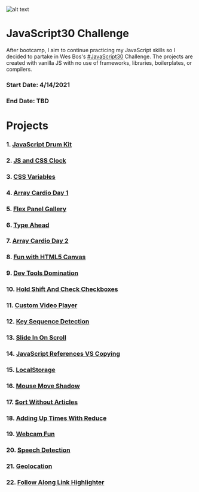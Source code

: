 ![alt text](https://i.ibb.co/T4zGx7n/javascript30.png)

# JavaScript30 Challenge

After bootcamp, I aim to continue practicing my JavaScript skills so I decided to partake in Wes Bos's [#JavaScript30](https://javascript30.com/) Challenge.
The projects are created with vanilla JS with no use of frameworks, libraries, boilerplates, or compilers. 

### **Start Date**: 4/14/2021
### **End Date**: TBD

# Projects
### 1. [JavaScript Drum Kit](https://github.com/sandaiiyahh/JavaScript30/tree/main/01-JavaScript%20Drum%20Kit)
### 2. [JS and CSS Clock](https://github.com/sandaiiyahh/JavaScript30/tree/main/02-JS%20and%20CSS%20Clock)
### 3. [CSS Variables](https://github.com/sandaiiyahh/JavaScript30/tree/main/03-CSS%20Variables)
### 4. [Array Cardio Day 1](https://github.com/sandaiiyahh/JavaScript30/tree/main/04-Array%20Cardio%20Day%201)
### 5. [Flex Panel Gallery](https://github.com/sandaiiyahh/JavaScript30/tree/main/05-Flex%20Panel%20Gallery)
### 6. [Type Ahead](https://github.com/sandaiiyahh/JavaScript30/tree/main/06-Type%20Ahead)
### 7. [Array Cardio Day 2](https://github.com/sandaiiyahh/JavaScript30/tree/main/07-Array%20Cardio%20Day%202)
### 8. [Fun with HTML5 Canvas](https://github.com/sandaiiyahh/JavaScript30/tree/main/08-Fun%20With%20HTML5%20Canvas)
### 9. [Dev Tools Domination](https://github.com/sandaiiyahh/JavaScript30/tree/main/09-Dev%20Tools%20Domination)
### 10. [Hold Shift And Check Checkboxes](https://github.com/sandaiiyahh/JavaScript30/tree/main/10-Hold%20Shift%20and%20Check%20Checkboxes)
### 11. [Custom Video Player](https://github.com/sandaiiyahh/JavaScript30/tree/main/11-Custom%20Video%20Player)
### 12. [Key Sequence Detection](https://github.com/sandaiiyahh/JavaScript30/tree/main/12-Key%20Sequence%20Detection)
### 13. [Slide In On Scroll](https://github.com/sandaiiyahh/JavaScript30/tree/main/13-Slide%20In%20On%20Scroll)
### 14. [JavaScript References VS Copying](https://github.com/sandaiiyahh/JavaScript30/tree/main/14-JavaScript%20References%20VS%20Copying)
### 15. [LocalStorage](https://github.com/sandaiiyahh/JavaScript30/tree/main/15-LocalStorage)
### 16. [Mouse Move Shadow](https://github.com/sandaiiyahh/JavaScript30/tree/main/16-Mouse%20Move%20Shadow)
### 17. [Sort Without Articles](https://github.com/sandaiiyahh/JavaScript30/tree/main/17-Sort%20Without%20Articles)
### 18. [Adding Up Times With Reduce](https://github.com/sandaiiyahh/JavaScript30/tree/main/18-Adding%20Up%20Times%20With%20Reduce)
### 19. [Webcam Fun](https://github.com/sandaiiyahh/JavaScript30/tree/main/19-Webcam%20Fun)
### 20. [Speech Detection](https://github.com/sandaiiyahh/JavaScript30/tree/main/20-Speech%20Detection)
### 21. [Geolocation](https://github.com/sandaiiyahh/JavaScript30/tree/main/21-Geolocation)
### 22. [Follow Along Link Highlighter](https://github.com/sandaiiyahh/JavaScript30/tree/main/22-Follow%20Along%20Link%20Highlighter)




